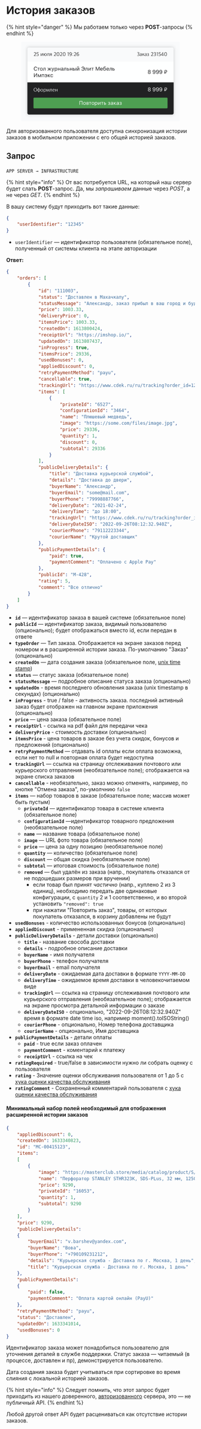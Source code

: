 # История заказов

{% hint style="danger" %}
Мы работаем только через **POST**-запросы
{% endhint %}

<figure><img src="../../.gitbook/assets/image (2).png" alt=""><figcaption></figcaption></figure>

Для авторизованного пользователя доступна синхронизация истории заказов в мобильном приложении с его общей историей заказов.

## Запрос

`APP SERVER → INFRASTRUCTURE`

{% hint style="info" %}
От вас потребуется URL, на который наш сервер будет слать **POST**-запрос. Да, мы _запрашиваем_ данные через _POST_, а не через _GET_.
{% endhint %}

В вашу систему будут приходить вот такие данные:

```json
{
    "userIdentifier": "12345"
}
```

* `userIdentifier` — идентификатор пользователя (обязательное поле), полученный от системы клиента на этапе авторизации

**Ответ:**

```json
{
    "orders": [
        {
            "id": "111003",
            "status": "Доставлен в Махачкалу",
            "statusMessage": "Александр, заказ прибыл в ваш город и будет доставлен завтра",
            "price": 1003.33,
            "deliveryPrice": 0,
            "itemsPrice": 1003.33,
            "createdOn": 1613800424,
            "receiptUrl": "https://imshop.io/",
            "updatedOn": 1613807437,
            "inProgress": true,
            "itemsPrice": 29336,
            "usedBonuses": 0,
            "appliedDiscount": 0,
            "retryPaymentMethod": "payu",
            "cancellable": true,
            "trackingUrl": "https://www.cdek.ru/ru/tracking?order_id=1234567890",
            "items": [
                {
                    "privateId": "6527",
                    "configurationId": "3464",
                    "name": "Плюшевый медведь",
                    "image": "https://some.com/files/image.jpg",
                    "price": 29336,
                    "quantity": 1,
                    "discount": 0,
                    "subtotal": 29336                    
                }
            ],
            "publicDeliveryDetails": {
                "title": "Доставка курьерской службой",
                "details": "Доставка до двери",
                "buyerName": "Александр",
                "buyerEmail": "some@mail.com",
                "buyerPhone": "79998887766",
                "deliveryDate": "2021-02-24",
                "deliveryTime": "до 18:00",
                "trackingUrl": "https://www.cdek.ru/ru/tracking?order_id=1234567890",
                "deliveryDateISO": "2022-09-26T08:12:32.940Z",
                "courierPhone": "79112223344",
                "courierName": "Крутой доставщик"
            },
            "publicPaymentDetails": {
                "paid": true,
                "paymentComment": "Оплачено с Apple Pay"
            },
            "publicId": "М-428",
            "rating": 5,
            "comment": "Все отлично"
        }
    ]
}
```

* **`id`** — идентификатор заказа в вашей системе (обязательное поле)
* **`publicId`** — идентификатор заказа, видимый пользователю (опционально); будет отображаться вместо id, если передан в ответе
* **`typeOrder`** — Тип заказа. Отображается на экране заказов перед номером и в расширенной истории заказа. По-умолчанию "Заказ" (опционально)
* **`createdOn`** — дата создания заказа (обязательное поле, [unix time stamp](https://en.wikipedia.org/wiki/Unix\_time))&#x20;
* **`status`** — статус заказа (обязательное поле)
* **`statusMessage`** — подробное описание статуса заказа (опционально)
* **`updatedOn`** - время последнего обновления заказа (unix timestamp в секундах) (опционально)
* **`inProgress`** - true / false - активность заказа. последний активный заказ будет отображен на главном экране приложения (опционально)
* **`price`** — цена заказа (обязательное поле)
* **`receiptUrl`** - ссылка на pdf файл для передачи чека
* **`deliveryPrice`** - стоимость доставки (опционально)
* **`itemsPrice`** - цена товаров в заказе без учета скидок, бонусов и предложений (опционально)
* **`retryPaymentMethod`** — отдавать id оплаты если оплата возможна, если нет то null и повторная оплата будет недоступна
* **`trackingUrl`** — ссылка на страницу отслеживания почтового или курьерского отправления (необязательное поле); отображается на экране списка заказов
* **`cancellable`** - необязательно, заказ можно отменять, например, по кнопке "Отмена заказа", по-умолчнию `false`
* **`items`** — набор товаров в заказе (обязательное поле; массив может быть пустым)
  * **`privateId`** — идентификатор товара в системе клиента (обязательное поле)
  * **`configurationId`** —идентификатор товарного предложения (необязательное поле)
  * **`name`** — название товара (обязательное поле)
  * **`image`** — URL фото товара (обязательное поле)
  * **`price`** — цена за одну позицию (необязательное поле)
  * **`quantity`** — количество (обязательное поле)
  * **`discount`** — общая скидка (необязательное поле)
  * **`subtotal`** — итоговая стоимость (обязательное поле)
  * **`removed`** — был удалён из заказа (напр., покупатель отказался от не подошедших размеров при вручении)
    * если товар был принят _частично_ (напр., куплено 2 из 3 единиц), необходимо передать две одинаковые конфигурации, с `quantity` 2 и 1 соответственно, и во второй установить `"removed": true`
    * при нажатии "Повторить заказ", товары, от которых покупатель отказался, в корзину добавлены не будут
* **`usedBonuses`** - количество использованных бонусов (опционально)
* **`appliedDiscount`** - примененная скидка (опционально)
* **`publicDeliveryDetails`** - детали доставки (опционально)
  * **`title`** - название свособа доставки
  * **`details`** - подробное описание доставки
  * **`buyerName`** - имя получателя
  * **`buyerPhone`** - телефон получателя
  * **`buyerEmail`** - email получателя
  * **`deliveryDate`** - ожидаемая дата доставки в формате `YYYY-MM-DD`
  * **`deliveryTime`** - ожидаемое время доставки в человекочитаемом виде
  * **`trackingUrl`** — ссылка на страницу отслеживания почтового или курьерского отправления (необязательное поле); отображается на экране просмотра детальной информации о заказе
  * **`deliveryDateISO`** - опционально, "2022-09-26T08:12:32.940Z" время в формате date time iso, например moment().toISOString()
  * **`courierPhone`** - опционально, Номер телефона доставщика
  * **`courierName`** - опционально, Имя доставщика
* **`publicPaymentDetails`** - детали оплаты
  * **`paid`** - true если заказ оплачен
  * **`paymentComment`** - коментарий к платежу
  * **`receiptUrl`** - ссылка на чек
* **`ratingRequired`** - true/false в зависимости нужно ли собрать оценку с пользователя
* **`rating`** - Значение оценки обслуживания пользователя от 1 до 5 с [хука оценки качества обслуживания](broken-reference)
* **`ratingComment`** - Сохраненный комментарий пользователя с [хука оценки качества обслуживания](broken-reference)

#### Минимальный набор полей необходимый для отображения расширенной истории заказов

```json
{
    "appliedDiscount": 0,
    "createdOn": 1633340823,
    "id": "MC-00415123",
    "items":
    [
        {
            "image": "https://masterclub.store/media/catalog/product/S/T/STHR323K-RU.jpg",
            "name": "Перфоратор STANLEY STHR323K, SDS-PLus, 32 мм, 1250 Вт, 3.5 Дж, 850 об/мин, 4100 уд/мин, 3 режима",
            "price": 9290,
            "privateId": "16053",
            "quantity": 1,
            "subtotal": 9290
        }
    ],
    "price": 9290,
    "publicDeliveryDetails":
    {
        "buyerEmail": "v.barshev@yandex.com",
        "buyerName": "Вова",
        "buyerPhone": "+790109231212",
        "details": "Курьерская служба - Доставка по г. Москва, 1 день",
        "title": "Курьерская служба - Доставка по г. Москва, 1 день"
    },
    "publicPaymentDetails":
    {
        "paid": false,
        "paymentComment": "Оплата картой онлайн (PayU)"
    },
    "retryPaymentMethod": "payu",
    "status": "Доставлен",
    "updatedOn": 1633341014,
    "usedBonuses": 0
}
```

Идентификатор заказа может понадобиться пользователю для уточнения деталей в службе поддержки. Статус заказа — читаемый (в процессе, доставлен и пр), демонстрируется пользователю.

Дата создания заказа будет учитываться при сортировке во время слияния с локальной историей заказов.

{% hint style="info" %}
Следует помнить, что этот запрос будет приходить из нашего доверенного, [авторизованного](broken-reference) сервера, это — не публичный API.
{% endhint %}

Любой другой ответ API будет расцениваться как отсутствие истории заказов.

